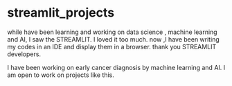 # streamlit_projects
while have been learning and working on data science , machine learning and AI, I saw the STREAMLIT. I loved it too much.
now ,I have been writing my codes in an IDE and display them in a browser. 
thank you STREAMLIT developers.

I have been working on early cancer diagnosis by machine learning and AI. 
I am open to work on  projects like this.
